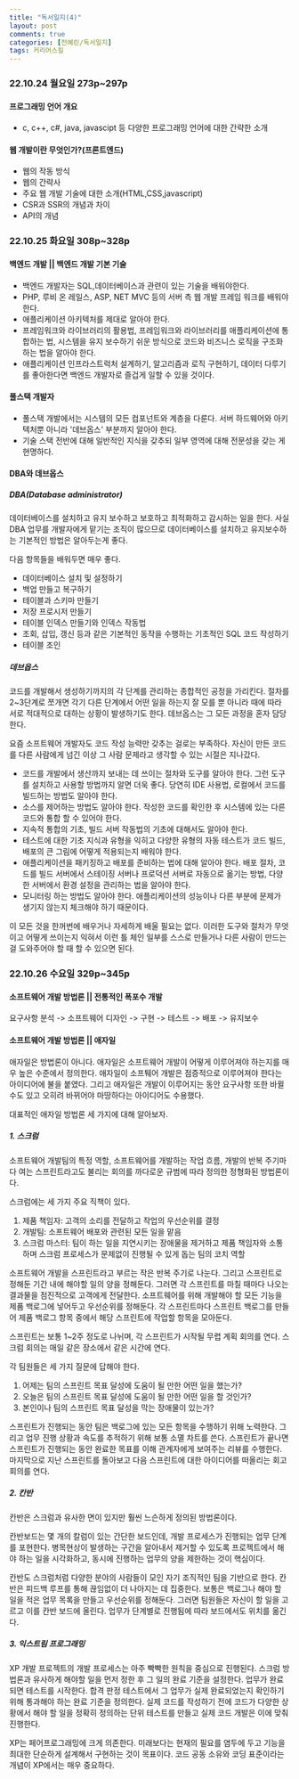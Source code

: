 ```yaml
---
title: "독서일지(4)"   
layout: post    
comments: true  
categories: [전예린/독서일지]
tags: 커리어스킬
---
```


### 22.10.24 월요일 273p~297p

#### 프로그래밍 언어 개요

- c, c++, c#, java, javascipt 등 다양한 프로그래밍 언어에 대한 간략한 소개

#### 웹 개발이란 무엇인가?(프론트엔드)

- 웹의 작동 방식
- 웹의 간략사
- 주요 웹 개발 기술에 대한 소개(HTML,CSS,javascript)
- CSR과 SSR의 개념과 차이
- API의 개념


### 22.10.25 화요일 308p~328p

#### 백엔드 개발 || 백엔드 개발 기본 기술

- 백엔드 개발자는 SQL,데이터베이스과 관련이 있는 기술을 배워야한다.
- PHP, 루비 온 레일스, ASP, NET MVC 등의 서버 측 웹 개발 프레임 워크를 배워야한다.
- 애플리케이션 아키텍처를 제대로 알아야 한다.
- 프레임워크와 라이브러리의 활용법, 프레임워크와 라이브러리를 애플리케이션에 통합하는 법, 시스템을 유지 보수하기 쉬운 방식으로 코드와 비즈니스 로직을 구조화하는 법을 알아야 한다.
- 애플리케이션 인프라스트럭처 설계하기, 알고리즘과 로직 구현하기, 데이터 다루기를 좋아한다면 백엔드 개발자로 즐겁게 일할 수 있을 것이다. 

#### 풀스택 개발자

- 풀스택 개발에서는 시스템의 모든 컴포넌트와 계층을 다룬다. 서버 하드웨어와 아키텍처뿐 아니라 '데브옵스' 부분까지 알아야 한다. 
- 기술 스택 전반에 대해 일반적인 지식을 갖추되 일부 영역에 대해 전문성을 갖는 게 현명하다.

#### DBA와 데브옵스

##### DBA(Database administrator)

데이터베이스를 설치하고 유지 보수하고 보호하고 최적화하고 감시하는 일을 한다. 사실 DBA 업무를 개발자에게 맡기는 조직이 많으므로 데이터베이스를 설치하고 유지보수하는 기본적인 방법은 알아두는게 좋다.


다음 항목들을 배워두면 매우 좋다.
- 데이터베이스 설치 및 설정하기
- 백업 만들고 복구하기
- 테이블과 스키마 만들기
- 저장 프로시저 만들기
- 테이블 인덱스 만들기와 인덱스 작동법
- 조회, 삽입, 갱신 등과 같은 기본적인 동작을 수행하는 기초적인 SQL 코드 작성하기
- 테이블 조인

##### 데브옵스


코드를 개발해서 생성하기까지의 각 단계를 관리하는 종합적인 공정을 가리킨다. 
절차를 2~3단계로 쪼개면 각기 다른 단계에서 어떤 일을 하는지 잘 모를 뿐 아니라 때에 따라 서로 적대적으로 대하는 상황이 발생하기도 한다. 
데브옵스는 그 모든 과정을 혼자 담당한다. 


요즘 소프트웨어 개발자도 코드 작성 능력만 갖추는 걸로는 부족하다. 자신이 만든 코드를 다른 사람에게 넘긴 이상 그 사람 문제라고 생각할 수 있는 시절은 지나갔다.

- 코드를 개발에서 생산까지 보내는 데 쓰이는 절차와 도구를 알아야 한다. 그런 도구를 설치하고 사용할 방법까지 알면 더욱 좋다. 당연히 IDE 사용법, 로컬에서 코드를 빌드하는 방법도 알아야 한다.
- 소스를 제어하는 방법도 알아야 한다. 작성한 코드를 확인한 후 시스템에 있는 다른 코드와 통합 할 수 있어야 한다.
- 지속적 통합의 기초, 빌드 서버 작동법의 기초에 대해서도 알아야 한다.
- 테스트에 대한 기초 지식과 유형을 익히고 다양한 유형의 자동 테스트가 코드 빌드, 배포의 큰 그림에 어떻게 적용되는지 배워야 한다.
- 애플리케이션을 패키징하고 배포를 준비하는 법에 대해 알아야 한다. 배포 절차, 코드를 빌드 서버에서 스테이징 서버나 프로덕션 서버로 자동으로 옮기는 방법, 다양한 서버에서 환경 설정을 관리하는 법을 알아야 한다.
- 모니터링 하는 방법도 알아야 한다. 애플리케이션의 성능이나 다른 부분에 문제가 생기지 않는지 체크해야 하기 때문이다.

이 모든 것을 한꺼번에 배우거나 자세하게 배울 필요는 없다. 이러한 도구와 절차가 무엇이고 어떻게 쓰이는지 익혀서 이런 틀 체인 일부를 스스로 만들거나 다른 사람이 만드는 걸 도와주어야 할 때 할 수 있으면 된다.

### 22.10.26 수요일 329p~345p

#### 소프트웨어 개발 방법론 || 전통적인 폭포수 개발

요구사항 분석 -> 소프트웨어 디자인 -> 구현 -> 테스트 -> 배포 -> 유지보수

#### 소프트웨어 개발 방법론 || 애자일

애자일은 방법론이 아니다. 애자일은 소프트웨어 개발이 어떻게 이루어져야 하는지를 매우 높은 수준에서 정의한다. 
애자일이 소프퉤어 개발은 점증적으로 이루어져야 한다는 아이디어에 불을 붙였다. 그리고 애자일은 개발이 이루어지는 동안 요구사항 또한 바뀔 수도 있고 오히려 바뀌어야 마땅하다는 아이디어도 수용했다.


대표적인 애자일 방법론 세 가지에 대해 알아보자.

##### 1. 스크럼

소프트웨어 개발팀의 특정 역할, 소프트웨어를 개발하는 작업 흐름, 개발의 반복 주기마다 여는 스프린트라고도 불리는 회의를 까다로운 규범에 따라 정의한 정형화된 방법론이다.


스크럼에는 세 가지 주요 직책이 있다.
1. 제품 책임자: 고객의 소리를 전달하고 작업의 우선순위를 결정
2. 개발팀: 소프트웨어 배포와 관련된 모든 일을 맡음
3. 스크럼 마스터: 팀이 하는 일을 지연시키는 장애물을 제거하고 제품 책임자와 소통하며 스크럼 프로세스가 문제없이 진행될 수 있게 돕는 팀의 코치 역할


소프트웨어 개발을 스프린트라고 부르는 작은 반복 주기로 나눈다. 그리고 스프린트로 정해둔 기간 내에 해야할 일의 양을 정해둔다. 
그러면 각 스프린트를 마칠 때마다 나오는 결과물을 점진적으로 고객에게 전달한다.
소프트웨어를 위해 개발해야 할 모든 기능을 제품 백로그에 넣어두고 우선순위를 정해둔다. 각 스프린트마다 스프린트 백로그를 만들어 제품 백로그 항목 중에서 해당 스프린트에 작업할 항목을 모아둔다. 

스프린트는 보통 1~2주 정도로 나뉘며, 각 스프린트가 시작될 무렵 계획 회의를 연다. 스크럼 회의는 매일 같은 장소에서 같은 시간에 연다. 

각 팀원들은 세 가지 질문에 답해야 한다.
1. 어제는 팀의 스프린트 목표 달성에 도움이 될 만한 어떤 일을 했는가?
2. 오늘은 팀의 스프린트 목표 달성에 도움이 될 만한 어떤 일을 할 것인가?
3. 본인이나 팀의 스프린트 목표 달성을 막는 장애물이 있는가?

스프린트가 진행되는 동안 팀은 백로그에 있는 모든 항목을 수행하기 위해 노력한다. 그리고 업무 진행 상황과 속도를 추적하기 위해 보통 소멸 차트를 쓴다. 
스프린트가 끝나면 스프린트가 진행되는 동안 완료한 목표를 이해 관계자에게 보여주는 리뷰를 수행한다. 마지막으로 지난 스프린트를 돌아보고 다음 스프린트에 대한 아이디어를 떠올리는 회고 회의를 연다.

##### 2. 칸반

칸반은 스크럼과 유사한 면이 있지만 훨씬 느슨하게 정의된 방법론이다. 


칸반보드는 몇 개의 칼럼이 있는 간단한 보드인데, 개발 프로세스가 진행되는 업무 단계를 포현한다. 
병목현상이 발생하는 구간을 알아내서 제거할 수 있도록 프로젝트에서 해야 하는 일을 시각화하고, 동시에 진행하는 업무의 양을 제한하는 것이 핵심이다.


칸반도 스크럼처럼 다양한 분야의 사람들이 모인 자기 조직적인 팀을 기반으로 한다. 칸반은 피드백 루프를 통해 끊임없이 더 나아지는 데 집중한다. 
보통은 백로그나 해야 할 일을 적은 업무 목록을 만들고 우선순위를 정해둔다.
그러면 팀원들은 자신이 할 일을 고르고 이를 칸반 보드에 올린다. 업무가 단계별로 진행됨에 따라 보드에서도 위치를 옮긴다. 

##### 3. 익스트림 프로그래밍

XP 개발 프로젝트의 개발 프로세스는 아주 빡빡한 원칙을 중심으로 진행된다. 
스크럼 방법론과 유사하게 해야할 일을 먼저 정한 후 그 일의 완료 기준을 설정한다. 업무가 완료되면 테스트를 시작한다. 
합격 판정 테스트에서 그 업무가 실제 완료되었는지 확인하기 위해 통과해야 하는 완료 기준을 정의한다. 
실제 코드를 작성하기 전에 코드가 다양한 상황에서 해야 할 일을 정확히 정의하는 단위 테스트를 만들고 실제 코드 개발은 이에 맞춰 진행한다.


XP는 페어프로그래밍에 크게 의존한다. 미래보다는 현재의 필요를 염두에 두고 기능을 최대한 단순하게 설계해서 구현하는 것이 목표이다. 코드 공동 소유와 코딩 표준이라는 개념이 XP에서는 매우 중요하다.




